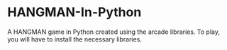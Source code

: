 # HANGMAN-In-Python
A HANGMAN game in Python created using the arcade libraries. To play, you will have to install the necessary libraries.
